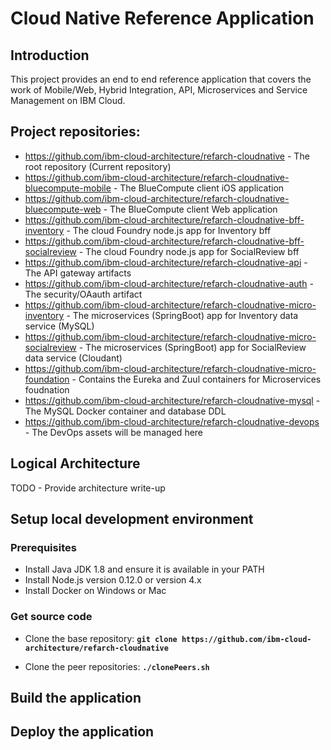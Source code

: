 # Cloud Native Reference Application

## Introduction

This project provides an end to end reference application that covers the work of Mobile/Web, Hybrid Integration, API, Microservices and Service Management on IBM Cloud.


## Project repositories:

 - https://github.com/ibm-cloud-architecture/refarch-cloudnative                    - The root repository (Current repository)
 - https://github.com/ibm-cloud-architecture/refarch-cloudnative-bluecompute-mobile - The BlueCompute client iOS application
 - https://github.com/ibm-cloud-architecture/refarch-cloudnative-bluecompute-web    - The BlueCompute client Web application
 - https://github.com/ibm-cloud-architecture/refarch-cloudnative-bff-inventory      - The cloud Foundry node.js app for Inventory bff
 - https://github.com/ibm-cloud-architecture/refarch-cloudnative-bff-socialreview   - The cloud Foundry node.js app for SocialReview bff
 - https://github.com/ibm-cloud-architecture/refarch-cloudnative-api                - The API gateway artifacts
 - https://github.com/ibm-cloud-architecture/refarch-cloudnative-auth               - The security/OAauth artifact
 - https://github.com/ibm-cloud-architecture/refarch-cloudnative-micro-inventory    - The microservices (SpringBoot) app for Inventory data service (MySQL)
 - https://github.com/ibm-cloud-architecture/refarch-cloudnative-micro-socialreview - The microservices (SpringBoot) app for SocialReview data service (Cloudant)
 - https://github.com/ibm-cloud-architecture/refarch-cloudnative-micro-foundation   - Contains the Eureka and Zuul containers for Microservices foudnation
 - https://github.com/ibm-cloud-architecture/refarch-cloudnative-mysql              - The MySQL Docker container and database DDL
 - https://github.com/ibm-cloud-architecture/refarch-cloudnative-devops             - The DevOps assets will be managed here

## Logical Architecture

TODO - Provide architecture write-up

## Setup local development environment

### Prerequisites

- Install Java JDK 1.8 and ensure it is available in your PATH
- Install Node.js version 0.12.0 or version 4.x
- Install Docker on Windows or Mac

### Get source code

- Clone the base repository:
    **`git clone https://github.com/ibm-cloud-architecture/refarch-cloudnative`**

- Clone the peer repositories:
    **`./clonePeers.sh`**

## Build the application

## Deploy the application
